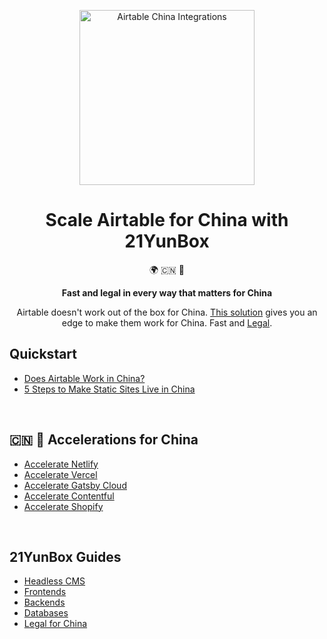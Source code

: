 <p align="center">
  <a href="https://launch-in-china.21cloudbox.com/cms/publish-websites-using-airtable-with-21yunbox.html">
    <img alt="Airtable China Integrations" src="https://raw.githubusercontent.com/airtable-china/integrations/main/airtable-ar21.svg" width="280" />
  </a>
</p>
<h1 align="center">
  Scale Airtable for China with 21YunBox
</h1>

<p align="center">
  🌍 🇨🇳 🚀
</p>

<p align="center">
  <strong>
    Fast and legal in every way that matters for China
  </strong>
</p>

<p align="center">
  Airtable doesn't work out of the box for China. <a href="https://launch-in-china.21cloudbox.com/solutions/how-to-make-airtable-work-in-china.html" target="_blank">This solution</a> gives you an edge to make them work for China. Fast and <a href="https://launch-in-china.21cloudbox.com/untold-facts-about-icp-for-china.html" target="_blank">Legal</a>.
</p>

## **Quickstart**
- [Does Airtable Work in China?](https://launch-in-china.21cloudbox.com/solutions/does-airtable-cms-work-in-china.html)
- [5 Steps to Make Static Sites Live in China](https://launch-in-china.21cloudbox.com/solutions/5-steps-to-make-your-site-live-in-china.html)

<br>

## **🇨🇳 🚀 Accelerations for China**

- [Accelerate Netlify](https://launch-in-china.21cloudbox.com/solutions/how-to-speed-up-netlify-in-china.html)
- [Accelerate Vercel](https://launch-in-china.21cloudbox.com/solutions/how-to-speed-up-vercel-in-china.html)
- [Accelerate Gatsby Cloud](https://launch-in-china.21cloudbox.com/solutions/how-to-speed-up-gatsby-cloud-in-china.html)
- [Accelerate Contentful](https://launch-in-china.21cloudbox.com/solutions/how-to-make-contentful-work-in-china.html)
- [Accelerate Shopify](https://launch-in-china.21cloudbox.com/solutions/how-to-speed-up-shopify-site-in-china.html)

<br>

## **21YunBox Guides**

- [Headless CMS](https://launch-in-china.21cloudbox.com/tags/headless-cms.html)
- [Frontends](https://launch-in-china.21cloudbox.com/tags/static-site-generator.html)
- [Backends](https://launch-in-china.21cloudbox.com/tags/backend.html)
- [Databases](https://launch-in-china.21cloudbox.com/tags/database.html)
- [Legal for China](https://launch-in-china.21cloudbox.com/tags/icp.html)
